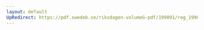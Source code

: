 ```yaml
---
layout: default
UpRedirect: https://pdf.swedeb.se/riksdagen-volumeG-pdf/199091/reg_199091/reg_199091_0834.pdf
---
```

